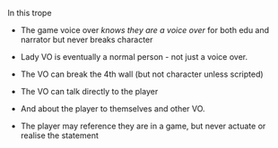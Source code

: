 In this trope

+ The game voice over _knows they are a voice over_ for both edu and narrator but never breaks character
+ Lady VO is eventually a normal person - not just a voice over.
+ The VO can break the 4th wall (but not character unless scripted)
+ The VO can talk directly to the player
+ And about the player to themselves and other VO.

+ The player may reference they are in a game, but never actuate or realise the statement


